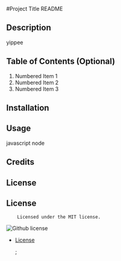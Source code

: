 
  #Project Title
   README

  ## Description
  yippee
  
  ## Table of Contents (Optional)
  1. Numbered Item 1
  2. Numbered Item 2
  3. Numbered Item 3

  ## Installation

  ## Usage
  javascript node
  ## Credits

  ## License
  ## License
        Licensed under the MIT license.
  ![Github license](https://img.shields.io/badge/license-MIT-yellowgreen.svg)
  
* [License](#license)

  ;
  